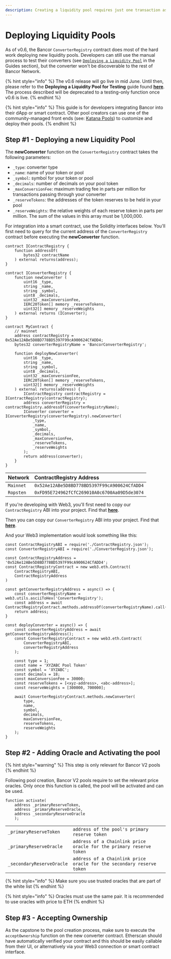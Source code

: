 ```yaml
---
description: Creating a liquidity pool requires just one transaction as of v0.6
---
```


# Deploying Liquidity Pools

As of v0.6, the Bancor `ConverterRegistry` contract does most of the hard work deploying new liquidity pools. Developers can still use the manual process to test their converters \(see [`Deploying a Liquidity Pool`](../guides/deploying-a-liquidity-pool-testing.md) in the Guides section\), but the converter won't be discoverable to the rest of Bancor Network.

{% hint style="info" %}
The v0.6 release will go live in mid June. Until then, please refer to the **Deploying a Liquidity Pool for Testing** guide found [**here**](https://docs.bancor.network/guides/deploying-a-liquidity-pool-testing). The process described will be deprecated to a testing-only function once v0.6 is live.
{% endhint %}

{% hint style="info" %}
This guide is for developers integrating Bancor into their dApp or smart contract. Other pool creators can use one of the community-managed front ends \(see: [Katana Pools](https://katanapools.com/)\) to customize and deploy their pools.
{% endhint %}

## Step \#1 - Deploying a new Liquidity Pool

The **newConverter** function on the `ConverterRegistry` contract takes the following parameters:

* `_type`: converter type
* `_name`: name of your token or pool
* `_symbol`: symbol for your token or pool
* `_decimals`: number of decimals on your pool token
* `_maxConversionFee`: maximum trading fee in parts per million for transactions passing through your converter
* `_reserveTokens`: the addresses of the token reserves to be held in your pool
* `_reserveWeights`: the relative weights of each reserve token in parts per million. The sum of the values in this array must be 1,000,000.

For integration into a smart contract, use the Solidity interfaces below. You'll first need to query for the current address of the `ConverterRegistry` contract before executing the **newConverter** function.

```text
contract IContractRegistry {
    function addressOf(
        bytes32 contractName
    ) external returns(address);
}

contract IConverterRegistry {
    function newConverter (
        uint16 _type,
        string _name,
        string _symbol,
        uint8 _decimals,
        uint32 _maxConversionFee,
        IERC20Token[] memory _reserveTokens,
        uint32[] memory _reserveWeights
    ) external returns (IConverter);
}

contract MyContract {
    // mainnet
    address contractRegistry = 0x52Ae12ABe5D8BD778BD5397F99cA900624CfADD4;
    bytes32 converterRegistryName = 'BancorConverterRegistry';

    function deployNewConverter(
        uint16 _type,
        string _name,
        string _symbol,
        uint8 _decimals,
        uint32 _maxConversionFee,
        IERC20Token[] memory _reserveTokens,
        uint32[] memory _reserveWeights 
    ) external returns(address) {
        IContractRegistry contractRegistry = IContractRegistry(contractRegistry);
        address converterRegistry = contractRegistry.addressOf(converterRegistryName);
        IConverter converter = IConverterRegistry(converterRegistry).newConverter(
            _type,
            _name,
            _symbol,
            _decimals,
            _maxConversionFee,
            _reserveTokens,
            _reserveWeights
        );
        return address(converter);
    }
}
```

| Network | ContractRegistry Address |
| :--- | :--- |
| `Mainnet` | `0x52Ae12ABe5D8BD778BD5397F99cA900624CfADD4` |
| `Ropsten` | `0xFD95E724962fCfC269010A0c6700Aa09D5de3074` |

If you're developing with Web3, you'll first need to copy our `ContractRegistry` ABI into your project. Find that [**here**](https://github.com/bancorprotocol/contracts-solidity/tree/master/solidity/contracts/converter).

Then you can copy our `ConverterRegistry` ABI into your project. Find that [**here**](https://github.com/bancorprotocol/contracts-solidity/tree/master/solidity/contracts/converter).

And your Web3 implementation would look something like this:

```text
const ContractRegistryABI = require('./ContractRegistry.json');
const ConverterRegistryABI = require('./ConverterRegistry.json');

const ContractRegistryAddress = '0x52Ae12ABe5D8BD778BD5397F99cA900624CfADD4';
const ContractRegistryContract = new web3.eth.Contract(
    ContractRegistryABI,
    ContractRegistryAddress
)

const getConverterRegistryAddress = async() => {
    const converterRegistryName = web3.utils.asciiToHex('ConverterRegistry');
    const address = await ContractRegistryContract.methods.addressOf(converterRegistryName).call();
    return address;
} 

const deployConverter = async() => {
    const converterRegistryAddress = await getConverterRegistryAddress();
    const ConverterRegistryContract = new web3.eth.Contract(
        ConverterRegistryABI,
        converterRegistryAddress
    );

    const type = 1;
    const name = 'XYZABC Pool Token'
    const symbol = 'XYZABC';
    const decimals = 18;
    const maxConversionFee = 30000;
    const reserveTokens = [<xyz-address>, <abc-address>];
    const reserveWeights = [300000, 700000];

    await ConverterRegistryContract.methods.newConverter(
        type,
        name,
        symbol,
        decimals,
        maxConversionFee,
        reserveTokens,
        reserveWeights
    );
}
```

## Step \#2 - Adding Oracle and Activating the pool

{% hint style="warning" %}
This step is only relevant for Bancor V2 pools
{% endhint %}

Following pool creation, Bancor V2 pools require to set the relevant price oracles. Only once this function is called, the pool will be activated and can be used.

```text
function activate(
    address _primaryReserveToken, 
    address _primaryReserveOracle, 
    address _secondaryReserveOracle
    );
```

|  |  |
| :--- | :--- |
| `_primaryReserveToken` | `address of the pool's primary reserve token` |
| `_primaryReserveOracle` | `address of a Chainlink price oracle for the primary reserve token` |
| `_secondaryReserveOracle` | `address of a Chainlink price oracle for the secondary reserve token` |

{% hint style="info" %}
Make sure you use trusted oracles that are part of the white list
{% endhint %}

{% hint style="info" %}
Oracles must use the same pair. It is recommended to use oracles with price to ETH
{% endhint %}

## Step \#3 - Accepting Ownership

As the capstone to the pool creation process, make sure to execute the `acceptOwnership` function on the new converter contract. Etherscan should have automatically verified your contract and this should be easily callable from their UI, or alternatively via your Web3 connection or smart contract interface.

